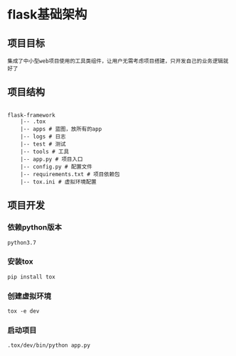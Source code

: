 # flask基础架构

## 项目目标
    集成了中小型web项目使用的工具类组件，让用户无需考虑项目搭建，只开发自己的业务逻辑就好了
## 项目结构
```text

flask-framework
    |-- .tox
    |-- apps # 蓝图，放所有的app
    |-- logs # 日志
    |-- test # 测试
    |-- tools # 工具
    |-- app.py # 项目入口
    |-- config.py # 配置文件
    |-- requirements.txt # 项目依赖包
    |-- tox.ini # 虚拟环境配置
```  
## 项目开发
### 依赖python版本
    python3.7
### 安装tox
    pip install tox
### 创建虚拟环境
    tox -e dev
### 启动项目
    .tox/dev/bin/python app.py
